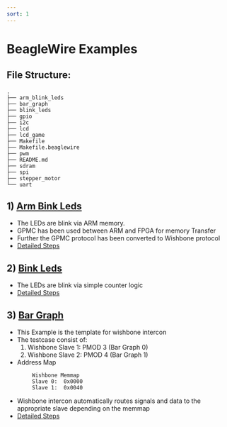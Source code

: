 ```yaml
---
sort: 1
---
```


# BeagleWire Examples

## File Structure:

```
.
├── arm_blink_leds 
├── bar_graph
├── blink_leds
├── gpio
├── i2c
├── lcd
├── lcd_game
├── Makefile
├── Makefile.beaglewire
├── pwm
├── README.md
├── sdram
├── spi
├── stepper_motor
└── uart
```

## 1) [Arm Bink Leds](https://github.com/BeagleWire/BeagleWire/tree/master/examples/arm_blink_leds) 

- The LEDs are blink via ARM memory.
- GPMC has been used between ARM and FPGA for memory Transfer
- Further the GPMC protocol has been converted to Wishbone protocol
- [Detailed Steps](https://beaglewire.github.io/Examples/arm_blink_leds.html)

## 2) [Bink Leds](https://github.com/BeagleWire/BeagleWire/tree/master/examples/blink_leds)

- The LEDs are blink via simple counter logic
- [Detailed Steps](https://beaglewire.github.io/Examples/arm_blink_leds.html)

## 3) [Bar Graph](https://github.com/BeagleWire/BeagleWire/tree/master/examples/bar_graph)

- This Example is the template for wishbone intercon
- The testcase consist of:
    1. Wishbone Slave 1: PMOD 3 (Bar Graph 0)
    2. Wishbone Slave 2: PMOD 4 (Bar Graph 1)
- Address Map
```
        Wishbone Memmap
        Slave 0:  0x0000
        Slave 1:  0x0040
```
- Wishbone intercon automatically routes signals and data to the appropriate slave depending on the memmap
- [Detailed Steps](https://beaglewire.github.io/Examples/bar_graph.html)
